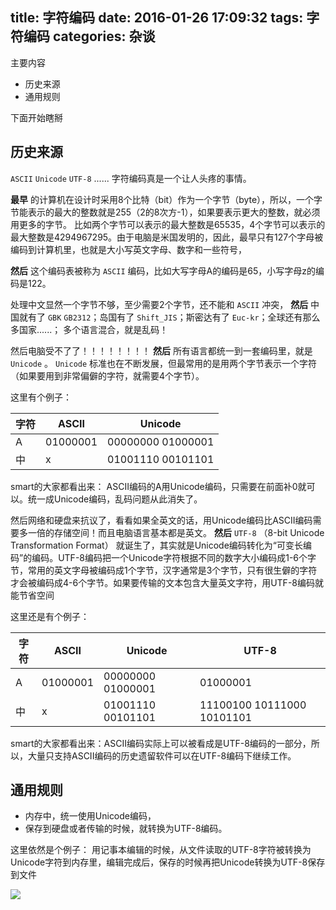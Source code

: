 title: 字符编码
date: 2016-01-26 17:09:32
tags: 字符编码
categories: 杂谈
---
主要内容
* 历史来源
* 通用规则

下面开始瞎掰 <!-- more -->

## 历史来源
`ASCII` `Unicode` `UTF-8` ...... 字符编码真是一个让人头疼的事情。

**最早** 的计算机在设计时采用8个比特（bit）作为一个字节（byte），所以，一个字节能表示的最大的整数就是255（2的8次方-1），如果要表示更大的整数，就必须用更多的字节。
比如两个字节可以表示的最大整数是65535，4个字节可以表示的最大整数是4294967295。由于电脑是米国发明的，因此，最早只有127个字母被编码到计算机里，也就是大小写英文字母、数字和一些符号，

**然后** 这个编码表被称为 `ASCII` 编码，比如大写字母A的编码是65，小写字母z的编码是122。

处理中文显然一个字节不够，至少需要2个字节，还不能和 `ASCII` 冲突， 
**然后** 中国就有了 `GBK` `GB2312`；岛国有了 `Shift_JIS`；斯密达有了 `Euc-kr`；全球还有那么多国家......； 多个语言混合，就是乱码！ 

然后电脑受不了了！！！！！！！！
**然后** 所有语言都统一到一套编码里，就是 `Unicode` 。 `Unicode` 标准也在不断发展，但最常用的是用两个字节表示一个字符（如果要用到非常偏僻的字符，就需要4个字节）。

这里有个例子：

|字符|ASCII|Unicode|
|---|----|-----|
|A|01000001|00000000 01000001|
|中|x|01001110 00101101|

smart的大家都看出来： ASCII编码的A用Unicode编码，只需要在前面补0就可以。统一成Unicode编码，乱码问题从此消失了。

然后网络和硬盘来抗议了，看看如果全英文的话，用Unicode编码比ASCII编码需要多一倍的存储空间！而且电脑语言基本都是英文。
**然后**  `UTF-8` （8-bit Unicode Transformation Format） 就诞生了，其实就是Unicode编码转化为“可变长编码”的编码。UTF-8编码把一个Unicode字符根据不同的数字大小编码成1-6个字节，常用的英文字母被编码成1个字节，汉字通常是3个字节，只有很生僻的字符才会被编码成4-6个字节。如果要传输的文本包含大量英文字符，用UTF-8编码就能节省空间

这里还是有个例子：

|字符|ASCII|Unicode|UTF-8|
|---|----|-----|------|
|A|01000001|00000000 01000001|01000001|
|中|x|01001110 00101101|11100100 10111000 10101101|

smart的大家都看出来：ASCII编码实际上可以被看成是UTF-8编码的一部分，所以，大量只支持ASCII编码的历史遗留软件可以在UTF-8编码下继续工作。

## 通用规则
* 内存中，统一使用Unicode编码，
* 保存到硬盘或者传输的时候，就转换为UTF-8编码。

这里依然是个例子：
用记事本编辑的时候，从文件读取的UTF-8字符被转换为Unicode字符到内存里，编辑完成后，保存的时候再把Unicode转换为UTF-8保存到文件

![](http://7xklqw.com1.z0.glb.clouddn.com/encoding.png)